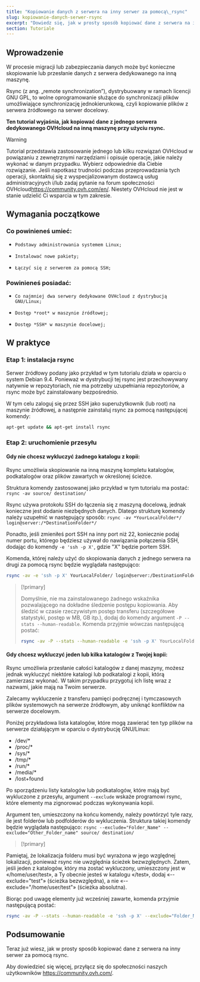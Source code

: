 ```yaml
---
title: "Kopiowanie danych z serwera na inny serwer za pomocą\_rsync"
slug: kopiowanie-danych-serwer-rsync
excerpt: "Dowiedz się, jak w prosty sposób kopiować dane z serwera na inny serwer za pomocą\_rsync"
section: Tutoriale
---
```


## Wprowadzenie

W procesie migracji lub zabezpieczania danych może być konieczne skopiowanie lub przesłanie danych z serwera dedykowanego na inną maszynę. 

Rsync (z ang. „remote synchronization”), dystrybuowany w ramach licencji GNU GPL, to wolne oprogramowanie służące do synchronizacji plików umożliwiające synchronizację jednokierunkową, czyli kopiowanie plików z serwera źródłowego na serwer docelowy. 

**Ten tutorial wyjaśnia, jak kopiować dane z jednego serwera dedykowanego OVHcloud na inną maszynę przy użyciu rsync.**

> [!warning]
>
Tutorial przedstawia zastosowanie jednego lub kilku rozwiązań OVHcloud w powiązaniu z zewnętrznymi narzędziami i opisuje operacje, jakie należy wykonać w danym przypadku. Wybierz odpowiednie dla Ciebie rozwiązanie. Jeśli napotkasz trudności podczas przeprowadzania tych operacji, skontaktuj się z wyspecjalizowanym dostawcą usług administracyjnych i/lub zadaj pytanie na forum społeczności OVHcloud<https://community.ovh.com/en/>. Niestety OVHcloud nie jest w stanie udzielić Ci wsparcia w tym zakresie.
>

## Wymagania początkowe


### Co powinieneś umieć:

*     Podstawy administrowania systemem Linux;
*     Instalować nowe pakiety; 
*     Łączyć się z serwerem za pomocą SSH;


### Powinieneś posiadać:

*     Co najmniej dwa serwery dedykowane OVHcloud z dystrybucją GNU/Linux;
*     Dostęp *root* w maszynie źródłowej;
*     Dostęp *SSH* w maszynie docelowej;

## W praktyce


### Etap 1: instalacja rsync

Serwer źródłowy podany jako przykład w tym tutorialu działa w oparciu o system Debian 9.4. Ponieważ w dystrybucji tej rsync jest przechowywany natywnie w repozytoriach, nie ma potrzeby uzupełniania repozytoriów, a rsync może być zainstalowany bezpośrednio.

W tym celu zaloguj się przez SSH jako superużytkownik (lub root) na maszynie źródłowej, a następnie zainstaluj rsync za pomocą następującej komendy:

```sh
apt-get update && apt-get install rsync
```

### Etap 2: uruchomienie przesyłu


#### Gdy nie chcesz wykluczyć żadnego katalogu z kopii:

Rsync umożliwia skopiowanie na inną maszynę kompletu katalogów, podkatalogów oraz plików zawartych w określonej ścieżce.

Struktura komendy zastosowanej jako przykład w tym tutorialu ma postać: `rsync -av source/ destination/`  

Rsync używa protokołu SSH do łączenia się z maszyną docelową, jednak konieczne jest dodanie niezbędnych danych. Dlatego strukturę komendy należy uzupełnić w następujący sposób: `rsync -av *YourLocalFolder*/ login@server:/*DestinationFolder*/`

Ponadto, jeśli zmieniłeś port SSH na inny port niż 22, koniecznie podaj numer portu, którego będziesz używał do nawiązania połączenia SSH, dodając do komendy `-e 'ssh -p X'`, gdzie "X" będzie portem SSH.

Komenda, której należy użyć do skopiowania danych z jednego serwera na drugi za pomocą rsync będzie wyglądała następująco:

```sh
rsync -av -e 'ssh -p X' YourLocalFolder/ login@server:/DestinationFolder/
```

> [!primary]
>
> Domyślnie, nie ma zainstalowanego żadnego wskaźnika pozwalającego na dokładne śledzenie postępu kopiowania.
> Aby śledzić w czasie rzeczywistym postęp transferu (szczegółowe statystyki, postęp w MB, GB itp.), dodaj do komendy argument `-P --stats --human-readable`. Komenda przyjmie wówczas następującą postać:
>
> ```sh
> rsync -av -P --stats --human-readable -e 'ssh -p X' YourLocalFolder/ login@server:/DestinationFolder/
> ```


#### Gdy chcesz wykluczyć jeden lub kilka katalogów z Twojej kopii:

Rsync umożliwia przesłanie całości katalogów z danej maszyny, możesz jednak wykluczyć niektóre katalogi lub podkatalogi z kopii, którą zamierzasz wykonać. W takim przypadku przygotuj ich listę wraz z nazwami, jakie mają na Twoim serwerze.

Zalecamy wykluczenie z transferu pamięci podręcznej i tymczasowych plików systemowych na serwerze źródłowym, aby uniknąć konfliktów na serwerze docelowym. 

Poniżej przykładowa lista katalogów, które mogą zawierać ten typ plików na serwerze działającym w oparciu o dystrybucję GNU/Linux: 

* /dev/*
* /proc/* 
* /sys/*
* /tmp/*
* /run/*
* /media/*
* /lost+found
 
Po sporządzeniu listy katalogów lub podkatalogów, które mają być wykluczone z przesyłu, argument `--exclude` wskaże programowi rsync, które elementy ma zignorować podczas wykonywania kopii. 
 
Argument ten, umieszczony na końcu komendy, należy powtórzyć tyle razy, ile jest folderów lub podfolderów do wykluczenia. Struktura takiej komendy będzie wyglądała następująco: `rsync --exclude="Folder_Name" --exclude="Other_Folder_name" source/ destination/`

> [!primary]
>
Pamiętaj, że lokalizacja folderu musi być wyrażona w jego względnej lokalizacji, ponieważ rsync nie uwzględnia ścieżek bezwzględnych. Zatem, jeśli jeden z katalogów, który ma zostać wykluczony, umieszczony jest w «/home/user/test», a Ty obecnie jesteś w katalogu «/test», dodaj «--exclude="test"» (ścieżka bezwzględna), a nie «--exclude="/home/user/test"» (ścieżka absolutna).
>


Biorąc pod uwagę elementy już wcześniej zawarte, komenda przyjmie następującą postać:
 	
```sh
rsync -av -P --stats --human-readable -e 'ssh -p X' --exclude="Folder_Name" --exclude="Other_Folder_name" YourLocalFolder/ login@server:/DestinationFolder/
```

## Podsumowanie

Teraz już wiesz, jak w prosty sposób kopiować dane z serwera na inny serwer za pomocą rsync.

Aby dowiedzieć się więcej, przyłącz się do społeczności naszych użytkowników <https://community.ovh.com/>.